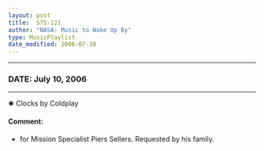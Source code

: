 ```yaml
---
layout: post
title:  STS-121
author: "NASA: Music to Wake Up By"
type: MusicPlaylist
date_modified: 2006-07-10
---
```


----
### DATE: July 10, 2006
----
✺ Clocks by Coldplay

#### Comment:
* for Mission Specialist Piers Sellers. Requested by his family.
